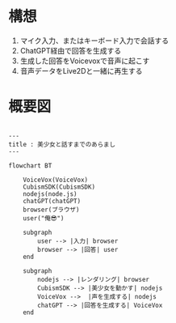 # 構想

1. マイク入力、またはキーボード入力で会話する
1. ChatGPT経由で回答を生成する
1. 生成した回答をVoicevoxで音声に起こす
1. 音声データをLive2Dと一緒に再生する

# 概要図

```mermaid

---
title : 美少女と話すまでのあらまし
---

flowchart BT

    VoiceVox(VoiceVox)
    CubismSDK(CubismSDK)
    nodejs(node.js)
    chatGPT(chatGPT)
    browser(ブラウザ)
    user("俺😎")

    subgraph  
        user --> |入力| browser
        browser --> |回答| user
    end

    subgraph  
        nodejs --> |レンダリング| browser
        CubismSDK --> |美少女を動かす| nodejs
        VoiceVox -->  |声を生成する| nodejs
        chatGPT --> |回答を生成する| VoiceVox
    end
```